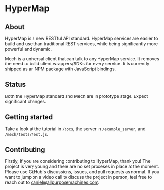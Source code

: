 # HyperMap

## About

HyperMap is a new RESTful API standard.
HyperMap services are easier to build and use than traditional REST services, while being significantly more powerful and dynamic.

Mech is a universal client that can talk to any HyperMap service. It removes the need to build client wrappers/SDKs for every service.
It is currently shipped as an NPM package with JavaScript bindings.

## Status

Both the HyperMap standard and Mech are in prototype stage. Expect significant changes.

## Getting started

Take a look at the tutorial in `/docs`, the server in `/example_server`, and `/mech/tests/test.js`.

## Contributing

Firstly, If you are considering contributing to HyperMap, thank you!
The project is very young and there are no set proceses in place at the moment.
Please use GitHub's discussions, issues, and pull requests as normal.
If you want to jump on a video call to discuss the project in person, feel free to reach out to daniel@allpurposemachines.com.
